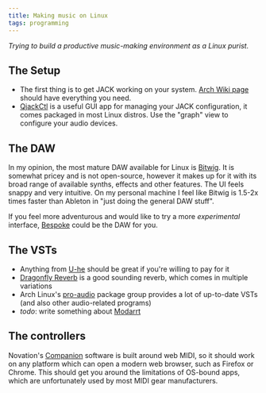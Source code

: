 ```yaml
---
title: Making music on Linux
tags: programming
---
```


*Trying to build a productive music-making environment as a Linux purist.*

## The Setup

- The first thing is to get JACK working on
  your system. [Arch Wiki
  page](https://wiki.archlinux.org/title/JACK_Audio_Connection_Kit)
  should have everything you need.
- [QjackCtl](https://qjackctl.sourceforge.io/)
  is a useful GUI app for managing your JACK
  configuration, it comes packaged in most
  Linux distros. Use the "graph" view to
  configure your audio devices.

## The DAW

In my opinion, the most mature DAW available for Linux is
[Bitwig](https://www.bitwig.com). It is somewhat pricey and is
not open-source, however it makes up for it with its broad range
of available synths, effects and other features. The UI feels
snappy and very intuitive. On my personal machine I feel like
Bitwig is 1.5-2x times faster than Ableton in "just doing the
general DAW stuff".

If you feel more adventurous and would like to try a more *experimental*
interface, [Bespoke](https://www.bespokesynth.com/) could be the DAW for you.

## The VSTs

- Anything from [U-he](https://u-he.com/products/) should be great if you're
  willing to pay for it
- [Dragonfly Reverb](https://github.com/michaelwillis/dragonfly-reverb) is a
  good sounding reverb, which comes in multiple variations
- Arch Linux's [pro-audio](https://archlinux.org/groups/x86_64/pro-audio/)
  package group provides a lot of up-to-date VSTs (and also other audio-related
  programs)
- *todo*: write something about [Modarrt](https://www.modartt.com/)

## The controllers

Novation's
[Companion](https://us.novationmusic.com/components)
software is built around web MIDI, so it should
work on any platform which can open a modern
web browser, such as Firefox or Chrome. This
should get you around the limitations of
OS-bound apps, which are unfortunately used by
most MIDI gear manufacturers.
